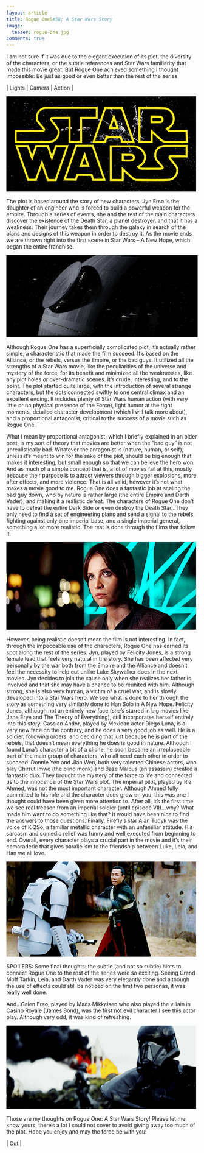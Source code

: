 ```yaml
---
layout: article
title: Rogue One&#58; A Star Wars Story
image:
  teaser: rogue-one.jpg
comments: true
---
```

I am not sure if it was due to the elegant execution of its plot, the diversity of the characters, or the subtle references and Star Wars familiarity that made this movie
great. But Rogue One achieved something I thought impossible: Be just as good or even better than the rest of the series.

<p class="tagline">
    &#124;   Lights   &#124;   Camera   &#124;   Action   &#124;
</p>

<img class="img-center" src="/images/8-star-wars-intro.gif"/>

The plot is based around the story of new characters. Jyn Erso is the daughter of an engineer who is forced to build a powerful weapon for the empire. Through a series of
events, she and the rest of the main characters discover the existence of the Death Star, a planet destroyer, and that it has a weakness. Their journey takes them through
the galaxy in search of the plans and designs of this weapon in order to destroy it. As the movie ends we are thrown right into the first scene in Star Wars – A New Hope,
which began the entire franchise.

<img class="img-center" src="/images/8-death-star.gif"/>

Although Rogue One has a superficially complicated plot, it’s actually rather simple, a characteristic that made the film succeed. It’s based on the Alliance, or the
rebels, versus the Empire, or the bad guys. It utilized all the strengths of a Star Wars movie, like the peculiarities of the universe and mystery of the force, for its
benefit and minimized all the weaknesses, like any plot holes or over-dramatic scenes. It’s crude, interesting, and to the point. The plot started quite large, with the
introduction of several strange characters, but the dots connected swiftly to one central climax and an excellent ending. It includes plenty of Star Wars human action
(with very little or no physical presence of the Force), light humor at the right moments, detailed character development (which I will talk more about), and a
proportional antagonist, critical to the success of a movie such as Rogue One.

What I mean by proportional antagonist, which I briefly explained in an older post, is my sort of theory that movies are better when the “bad guy” is not unrealistically
bad. Whatever the antagonist is (nature, human, or self), unless it’s meant to win for the sake of the plot, should be big enough that makes it interesting, but small
enough so that we can believe the hero won. And as much of a simple concept that is, a lot of movies fail at this, mostly because their purpose is to attract viewers
through bigger explosions, more after effects, and more violence. That is all valid, however it’s not what makes a movie good to me. Rogue One does a fantastic job at
scaling the bad guy down, who by nature is rather large (the entire Empire and Darth Vader), and making it a realistic defeat. The characters of Rogue One don’t have to
defeat the entire Dark Side or even destroy the Death Star…They only need to find a set of engineering plans and send a signal to the rebels, fighting against only one
imperial base, and a single imperial general, something a lot more realistic. The rest is done through the films that follow it.

<img class="img-center" src="/images/8-star-wars-3.gif"/>

However, being realistic doesn’t mean the film is not interesting. In fact, through the impeccable use of the characters, Rogue One has earned its spot along the rest of
the series. Jyn, played by Felicity Jones, is a strong female lead that feels very natural in the story. She has been affected very personally by the war both from the
Empire and the Alliance and doesn’t feel the necessity to help out unlike Luke Skywalker does in the next movies. Jyn decides to join the cause only when she realizes her
father is involved and that she may have a chance to be reunited with him. Although strong, she is also very human, a victim of a cruel war, and is slowly developed into
a Star Wars hero. We see what is done to her through the story as something very similarly done to Han Solo in A New Hope. Felicity Jones, although not an entirely new
face (she’s starred in big movies like Jane Erye and The Theory of Everything), still incorporates herself entirely into this story. Cassian Andor, played by Mexican
actor Diego Luna, is a very new face on the contrary, and he does a very good job as well. He is a soldier, following orders, and deciding that just because he is part of
the rebels, that doesn’t mean everything he does is good in nature. Although I found Luna’s character a bit of a cliche, he soon became an irreplaceable part of the main
group of characters, who all need each other in order to succeed. Donnie Yen and Jian Wen, both very talented Chinese actors, who play Chirrut Imwe (the blind monk) and
Baze Malbus (an assassin) created a fantastic duo. They brought the mystery of the force to life and connected us to the innocence of the Star Wars plot. The imperial
pilot, played by Riz Ahmed, was not the most important character. Although Ahmed fully committed to his role and the character does grow on you, this was one I thought
could have been given more attention to. After all, it’s the first time we see real treason from an imperial soldier (until episode VII)…why? What made him want to do
something like that? It would have been nice to find the answers to those questions. Finally, Firefly’s star Alan Tudyk was the voice of K-2So, a familiar metallic
character with an unfamiliar attitude. His sarcasm and comedic relief was funny and well executed from beginning to end. Overall, every character plays a crucial part in
the movie and it’s their camaraderie that gives parallelism to the friendship between Luke, Leia, and Han we all love.

<img class="img-center" src="/images/8-star-wars-4.gif"/>

SPOILERS:
Some final thoughts: the subtle (and not so subtle) hints to connect Rogue One to the rest of the series were so exciting. Seeing Grand Moff Tarkin, Leia, and Darth Vader
was very elegantly done and although the use of effects could still be noticed on the first two personas, it was really well done.

And…Galen Erso, played by Mads Mikkelsen who also played the villain in Casino Royale (James Bond), was the first not evil character I see this actor play. Although very
odd, it was kind of refreshing.

<img class="img-center" src="/images/8-star-wars-5.gif"/>

Those are my thoughts on Rogue One: A Star Wars Story! Please let me know yours, there’s a lot I could not cover to avoid giving away too much of the plot. Hope you enjoy
and may the force be with you!

<p class="tagline">
    &#124;   Cut   &#124;
</p>
